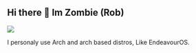 ## Hi there 👋 Im Zombie (Rob) 
 ![](https://komarev.com/ghpvc/?username=Dark8909&color=orange)

I personaly use Arch and arch based distros, Like EndeavourOS.
